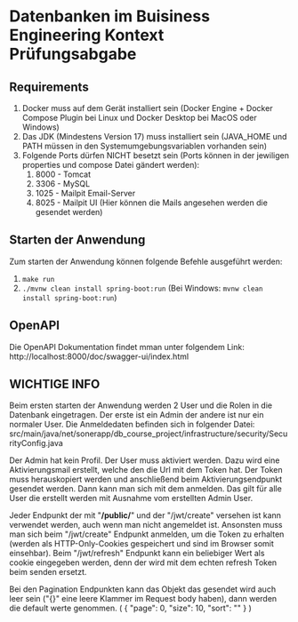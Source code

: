 # Datenbanken im Buisiness Engineering Kontext Prüfungsabgabe

## Requirements

1. Docker muss auf dem Gerät installiert sein
   (Docker Engine + Docker Compose Plugin bei Linux und Docker Desktop bei MacOS oder Windows)
2. Das JDK (Mindestens Version 17) muss installiert sein
   (JAVA_HOME und PATH müssen in den Systemumgebungsvariablen vorhanden sein)
3. Folgende Ports dürfen NICHT besetzt sein
   (Ports können in der jewiligen properties und compose Datei gändert werden):
   1. 8000 - Tomcat
   2. 3306 - MySQL
   3. 1025 - Mailpit Email-Server
   4. 8025 - Mailpit UI (Hier können die Mails angesehen werden die gesendet werden)

## Starten der Anwendung

Zum starten der Anwendung können folgende Befehle ausgeführt werden:

1. `make run`
2. `./mvnw clean install spring-boot:run` (Bei Windows: `mvnw clean install spring-boot:run`)

## OpenAPI

Die OpenAPI Dokumentation findet mman unter folgendem Link:
http://localhost:8000/doc/swagger-ui/index.html

## WICHTIGE INFO

Beim ersten starten der Anwendung werden 2 User und die Rolen in die Datenbank eingetragen.
Der erste ist ein Admin der andere ist nur ein normaler User.
Die Anmeldedaten befinden sich in folgender Datei:
src/main/java/net/sonerapp/db_course_project/infrastructure/security/SecurityConfig.java

Der Admin hat kein Profil.
Der User muss aktiviert werden. Dazu wird eine Aktivierungsmail erstellt,
welche den die Url mit dem Token hat. Der Token muss herauskopiert werden und
anschließend beim Aktivierungsendpunkt gesendet werden. Dann kann man sich mit dem anmelden.
Das gilt für alle User die erstellt werden mit Ausnahme vom erstellten Admin User.

Jeder Endpunkt der mit "**/public/**" und der "/jwt/create" versehen ist kann verwendet werden, auch wenn man nicht angemeldet ist. Ansonsten muss man sich beim "/jwt/create" Endpunkt anmelden, um die
Token zu erhalten (werden als HTTP-Only-Cookies gespeichert und sind im Browser somit einsehbar).
Beim "/jwt/refresh" Endpunkt kann ein beliebiger Wert als cookie eingegeben werden, denn der wird
mit dem echten refresh Token beim senden ersetzt.

Bei den Pagination Endpunkten kann das Objekt das gesendet wird auch leer sein
("{}" eine leere Klammer im Request body haben), dann werden die default werte genommen.
(
{
"page": 0,
"size": 10,
"sort": ""
}
)
